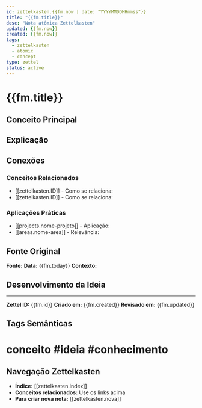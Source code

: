 ```yaml
---
id: zettelkasten.{{fm.now | date: "YYYYMMDDHHmmss"}}
title: "{{fm.title}}"
desc: "Nota atômica Zettelkasten"
updated: {{fm.now}}
created: {{fm.now}}
tags:
  - zettelkasten
  - atomic
  - concept
type: zettel
status: active
---
```


# {{fm.title}}

## Conceito Principal

<!-- Descreva UMA ideia de forma clara e concisa -->
<!-- Esta nota deve conter apenas uma ideia específica -->

## Explicação

<!-- Desenvolva o conceito com suas próprias palavras -->
<!-- Evite copiar e colar - sempre reescreva com seu entendimento -->

## Conexões

### Conceitos Relacionados
<!-- Link para outras notas que se conectam a esta ideia -->

- [[zettelkasten.ID]] - Como se relaciona:
- [[zettelkasten.ID]] - Como se relaciona:

### Aplicações Práticas
<!-- Como este conceito se aplica aos seus projetos/áreas? -->

- [[projects.nome-projeto]] - Aplicação:
- [[areas.nome-area]] - Relevância:

## Fonte Original

**Fonte:**
**Data:** {{fm.today}}
**Contexto:**

## Desenvolvimento da Ideia

<!-- Como este conceito evoluiu no seu entendimento? -->
<!-- Registre insights adicionais que surgirem -->

---

**Zettel ID:** {{fm.id}}
**Criado em:** {{fm.created}}
**Revisado em:** {{fm.updated}}

## Tags Semânticas

# conceito #ideia #conhecimento

## Navegação Zettelkasten

- **Índice:** [[zettelkasten.index]]
- **Conceitos relacionados:** Use os links acima
- **Para criar nova nota:** [[zettelkasten.nova]]
